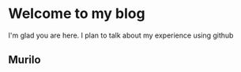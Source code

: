 # Welcome to my blog

I'm glad you are here. I plan to talk about my experience using github
## Murilo
